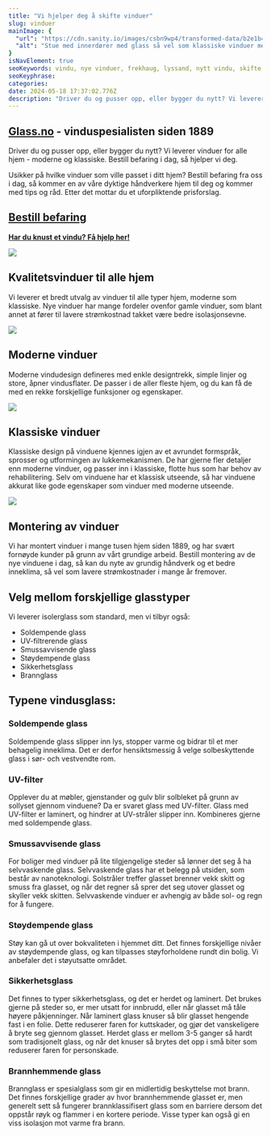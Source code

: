 ```yaml
---
title: "Vi hjelper deg å skifte vinduer"
slug: vinduer
mainImage: {
  "url": "https://cdn.sanity.io/images/csbn9wp4/transformed-data/b2e1b4eb47098d64ae5798e79466e39b77d02af9-3827x2552.jpg?fit=max&auto=format",
  "alt": "Stue med innerdører med glass så vel som klassiske vinduer med sprosser"
}
isNavElement: true
seoKeywords: vindu, nye vinduer, frekhaug, lyssand, nytt vindu, skifte vindu, lavere strømkostnad
seoKeyphrase: 
categories: 
date: 2024-05-18 17:37:02.776Z
description: "Driver du og pusser opp, eller bygger du nytt? Vi leverer vinduer for alle hjem - moderne og klassiske. Bestill befaring i dag, så hjelper vi deg."
---
```


## [Glass.no](http://Glass.no) - vinduspesialisten siden 1889

Driver du og pusser opp, eller bygger du nytt? Vi leverer vinduer for alle hjem - moderne og klassiske. Bestill befaring i dag, så hjelper vi deg.

Usikker på hvilke vinduer som ville passet i ditt hjem? Bestill befaring fra oss i dag, så kommer en av våre dyktige håndverkere hjem til deg og kommer med tips og råd. Etter det mottar du et uforpliktende prisforslag.

## [Bestill befaring](https://www.glass.no/kontakt)



[**Har du knust et vindu? Få hjelp her!**](/odelagt-vindusglass)



![](https://cdn.sanity.io/images/csbn9wp4/transformed-data/21ccd8cfaed7e16e0f39c0149b4108c45525dfad-3827x2552.jpg)

## Kvalitetsvinduer til alle hjem

Vi leverer et bredt utvalg av vinduer til alle typer hjem, moderne som klassiske. Nye vinduer har mange fordeler ovenfor gamle vinduer, som blant annet at fører til lavere strømkostnad takket være bedre isolasjonsevne.



![](https://cdn.sanity.io/images/csbn9wp4/transformed-data/dd1e60826451e1814f1db63f195a2276e8fc2755-1500x2250.jpg)

## Moderne vinduer

Moderne vindudesign defineres med enkle designtrekk, simple linjer og store, åpner vindusflater. De passer i de aller fleste hjem, og du kan få de med en rekke forskjellige funksjoner og egenskaper.



![](https://cdn.sanity.io/images/csbn9wp4/transformed-data/b2e1b4eb47098d64ae5798e79466e39b77d02af9-3827x2552.jpg)

## Klassiske vinduer

Klassiske design på vinduene kjennes igjen av et avrundet formspråk, sprosser og utformingen av lukkemekanismen. De har gjerne fler detaljer enn moderne vinduer, og passer inn i klassiske, flotte hus som har behov av rehabilitering. Selv om vinduene har et klassisk utseende, så har vinduene akkurat like gode egenskaper som vinduer med moderne utseende.



![](https://cdn.sanity.io/images/csbn9wp4/transformed-data/1db020400af126626165a5cc7401e069077078dd-7300x4872.jpg)

## Montering av vinduer

Vi har montert vinduer i mange tusen hjem siden 1889, og har svært fornøyde kunder på grunn av vårt grundige arbeid. Bestill montering av de nye vinduene i dag, så kan du nyte av grundig håndverk og et bedre inneklima, så vel som lavere strømkostnader i mange år fremover.

## Velg mellom forskjellige glasstyper

Vi leverer isolerglass som standard, men vi tilbyr også:

* Soldempende glass
* UV-filtrerende glass
* Smussavvisende glass
* Støydempende glass
* Sikkerhetsglass
* Brannglass

## Typene vindusglass:

### Soldempende glass

Soldempende glass slipper inn lys, stopper varme og bidrar til et mer behagelig inneklima. Det er derfor hensiktsmessig å velge solbeskyttende glass i sør- och vestvendte rom.

### UV-filter

Opplever du at møbler, gjenstander og gulv blir solbleket på grunn av sollyset gjennom vinduene? Da er svaret glass med UV-filter. Glass med UV-filter er laminert, og hindrer at UV-stråler slipper inn. Kombineres gjerne med soldempende glass.

### Smussavvisende glass

For boliger med vinduer på lite tilgjengelige steder så lønner det seg å ha selvvaskende glass. Selvvaskende glass har et belegg på utsiden, som består av nanoteknologi. Solstråler treffer glasset brenner vekk skitt og smuss fra glasset, og når det regner så sprer det seg utover glasset og skyller vekk skitten. Selvvaskende vinduer er avhengig av både sol- og regn for å fungere.

### Støydempende glass

Støy kan gå ut over bokvaliteten i hjemmet ditt. Det finnes forskjellige nivåer av støydempende glass, og kan tilpasses støyforholdene rundt din bolig. Vi anbefaler det i støyutsatte området.

### Sikkerhetsglass

Det finnes to typer sikkerhetsglass, og det er herdet og laminert. Det brukes gjerne på steder so, er mer utsatt for innbrudd, eller når glasset må tåle høyere påkjenninger. Når laminert glass knuser så blir glasset hengende fast i en folie. Dette reduserer faren for kuttskader, og gjør det vanskeligere å bryte seg gjennom glasset. Herdet glass er mellom 3-5 ganger så hardt som tradisjonelt glass, og når det knuser så brytes det opp i små biter som reduserer faren for personskade.

### Brannhemmende glass

Brannglass er spesialglass som gir en midlertidig beskyttelse mot brann. Det finnes forskjellige grader av hvor brannhemmende glasset er, men generelt sett så fungerer brannklassifisert glass som en barriere dersom det oppstår røyk og flammer i en kortere periode. Visse typer kan også gi en viss isolasjon mot varme fra brann.
